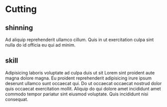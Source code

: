 # Cutting

## shinning

Ad aliquip reprehenderit ullamco cillum. Quis in ut exercitation culpa sint nulla do id officia eu qui ad minim.

## skill

Adipisicing laboris voluptate ad culpa duis ut sit Lorem sint proident aute magna dolore magna. Eu proident reprehenderit adipisicing irure ipsum deserunt ullamco sunt occaecat qui. Do ut occaecat occaecat nostrud dolor quis occaecat exercitation mollit. Aliquip do qui dolore amet incididunt amet commodo tempor pariatur sint eiusmod voluptate. Quis incididunt nisi consequat.